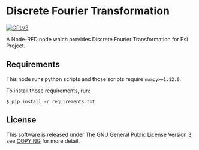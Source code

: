 # Discrete Fourier Transformation
[![GPLv3](https://img.shields.io/badge/license-GPLv3-blue.svg)](https://www.gnu.org/copyleft/gpl.html)

A Node-RED node which provides Discrete Fourier Transformation for Psi Project.

## Requirements
This node runs python scripts and those scripts require `numpy>=1.12.0`.

To install those requirements, run:

```
$ pip install -r requirements.txt
```

## License
This software is released under The GNU General Public License Version 3,
see [COPYING](COPYING) for more detail.
